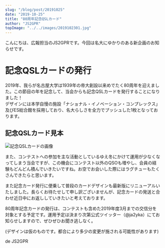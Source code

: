 ```yaml
---
slug: "/blog/post/20191025"
date: "2019-10-25"
title: "80周年記念QSLカード"
author: "JS2GPR"
topImage: "../../images/2019102301.jpg"
---
```

こんにちは、広報担当のJS2GPRです。今回は名大にゆかりのある新企画のお知らせです。

# 記念QSLカードの発行
2019年、我らが名古屋大学は1939年の帝大創設以来めでたく80周年を迎えました。この節目の年を記念して、当会からも記念QSLカードを発行することになりました！<br>デザインには本学自慢の施設「ナショナル・イノベーション・コンプレックス」及びES総合館を採用しており、名大らしさを全力でプッシュした1枚となっております。

## 記念QSLカード見本
![記念QSLカードの画像](../../images/2019102302.jpg)

また、コンテストへの参加を主な活動としているゆえ冬にかけて運用が少なくなってしまう当会ですが、この機会にコンテスト以外のQSOも増やし、会員の経験もどんどん積んでいきたいですね。お空でお会いした際にはラグチューもたくさんできたらと思います。

また記念カード発行に便乗して普段のカードデザインも最新版にリニューアルいたしました。長らくお待たせして申し訳ございませんが、記念カードの発送と合わせ近日中にお返ししていきたいと考えております。

80周年記念カードの発行は、コンテストも含めた2019年度3月までの交信分を対象とする予定です。運用予定は決まり次第公式ツイッター（@ja2yka）にてお知らせしますので、ぜひぜひお聞き逃しなく。

(デザインは仮のものです。都合により多少の変更が施される可能性があります)

de JS2GPR